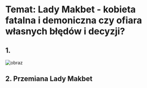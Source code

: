 # Temat: Lady Makbet - kobieta fatalna i demoniczna czy ofiara własnych błędów i decyzji?
## 1. 
![obraz](https://github.com/user-attachments/assets/ab6bc3cf-b482-46ca-8d38-ba67d56bd2be)
## 2. Przemiana Lady Makbet
